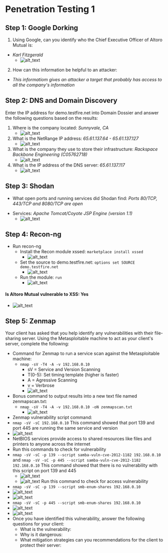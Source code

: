 # Penetration Testing 1

## Step 1: Google Dorking
1. Using Google, can you identify who the Chief Executive Officer of Altoro Mutual is:
* *Karl Fitzgerald*
  * ![alt_text](HW16/image1.png)
2. How can this information be helpful to an attacker:
* *This informatiom gives an attacker a target that probably has access to all the company's information*
## Step 2: DNS and Domain Discovery
Enter the IP address for demo.testfire.net into Domain Dossier and answer the following questions based on the results:
1. Where is the company located: *Sunnyvale, CA*
    * ![alt_text](HW16/image2.png)
2. What is the NetRange IP address: *65.61.137.64 - 65.61.137.127*
    * ![alt_text](HW16/image3.png)
3. What is the company they use to store their infrastructure: *Rackspace Backbone Engineering (C05762718)*
    * ![alt_text](HW16/image4.png)
4. What is the IP address of the DNS server: *65.61.137.117*
    * ![alt_text](HW16/image5.png)
## Step 3: Shodan
- What open ports and running services did Shodan find: *Ports 80/TCP, 443/TCP and 8080/TCP are open*
* Services: *Apache Tomcat/Coyote JSP Engine (version 1.1)*
  * ![alt_text](HW16/image6.png)
## Step 4: Recon-ng
- Run recon-ng
  - Install the Recon module xssed: `marketplace install xssed`
       * ![alt_text](HW16/image7.png)
  - Set the source to demo.testfire.net: `options set SOURCE demo.testfire.net`
      * ![alt_text](HW16/image8.png)
  - Run the module: `run`
      * ![alt_text](HW16/image9.png)
#### Is Altoro Mutual vulnerable to XSS: Yes
   * ![alt_text](HW16/image10.png)

## Step 5: Zenmap
Your client has asked that you help identify any vulnerabilities with their file-sharing server. Using the Metasploitable machine to act as your client's server, complete the following:
- Command for Zenmap to run a service scan against the Metasploitable machine:
  - `nmap -sV -T4 -A -v 192.168.0.10` 
    - sV = Service and Version Scanning 
    - T(0-5): Set timing template (higher is faster) 
    - A = Agressive Scanning
    - v = Verbrose
    * ![alt_text](HW16/image11.png)
- Bonus command to output results into a new text file named zenmapscan.txt: 
  - `nmap -sV -T4 -A -v 192.168.0.10 -oN zenmapscan.txt`
     * ![alt_text](HW16/image15.png)
- Zenmap vulnerability script command: 
- `nmap -sV -sC 192.168.0.10` This command showed that port 139 and port 445 are running the same service and version
 - ![alt_text](HW16/image16.png)  
- NetBIOS services provide access to shared resources like files and printers to anyone across the internet
- Run this commands to check for vulnerability  
- `nmap -sV -sC -p 139 --script samba-vuln-cve-2012-1182 192.168.0.10` and `nmap -sV -sC -p 445 --script samba-vuln-cve-2012-1182 192.168.0.10` This command showed that there is no vulnerability with this script on port 139 and 445 
  - ![alt_text](HW16/image12.png)
  - ![alt_text](HW16/image19.png)
Run this command to check for access vulnerability
-  `nmap -sV -sC -p 139 --script smb-enum-shares 192.168.0.10`
  - ![alt_text](HW16/image13.png)
  - ![alt_text](HW16/image14.png)
-  `nmap -sV -sC -p 445 --script smb-enum-shares 192.168.0.10`
  - ![alt_text](HW16/image17.png)
  - ![alt_text](HW16/image15.png)
- Once you have identified this vulnerability, answer the following questions for your client:
  - What is the vulnerability:
  - Why is it dangerous:
  - What mitigation strategies can you recommendations for the client to protect their server:
